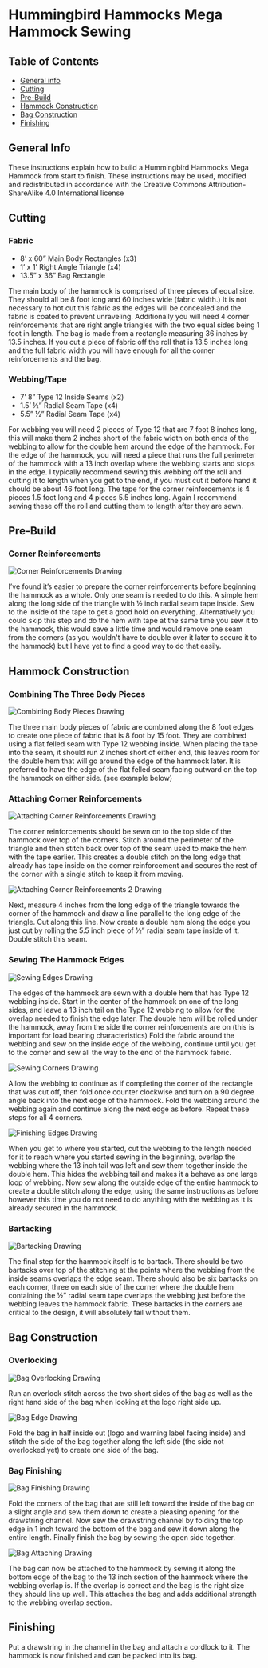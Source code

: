 # Hummingbird Hammocks Mega Hammock Sewing

## Table of Contents

- [General info](#general-info)
- [Cutting](#cutting)
- [Pre-Build](#pre-build)
- [Hammock Construction](#hammock-construction)
- [Bag Construction](#bag-construction)
- [Finishing](#finishing)

## General Info

These instructions explain how to build a Hummingbird Hammocks Mega Hammock from start to finish. These instructions may be used, modified and redistributed in accordance with the Creative Commons Attribution-ShareAlike 4.0 International license

## Cutting

### Fabric

- 8’ x 60” Main Body Rectangles (x3)
- 1’ x 1’ Right Angle Triangle (x4)
- 13.5” x 36” Bag Rectangle

The main body of the hammock is comprised of three pieces of equal size. They should all be 8 foot long and 60 inches wide (fabric width.) It is not necessary to hot cut this fabric as the edges will be concealed and the fabric is coated to prevent unraveling. Additionally you will need 4 corner reinforcements that are right angle triangles with the two equal sides being 1 foot in length. The bag is made from a rectangle measuring 36 inches by 13.5 inches. If you cut a piece of fabric off the roll that is 13.5 inches long and the full fabric width you will have enough for all the corner reinforcements and the bag.

### Webbing/Tape

- 7’ 8” Type 12 Inside Seams (x2)
- 1.5’ ½” Radial Seam Tape (x4)
- 5.5” ½” Radial Seam Tape (x4)

For webbing you will need 2 pieces of Type 12 that are 7 foot 8 inches long, this will make them 2 inches short of the fabric width on both ends of the webbing to allow for the double hem around the edge of the hammock. For the edge of the hammock, you will need a piece that runs the full perimeter of the hammock with a 13 inch overlap where the webbing starts and stops in the edge. I typically recommend sewing this webbing off the roll and cutting it to length when you get to the end, if you must cut it before hand it should be about 46 foot long. The tape for the corner reinforcements is 4 pieces 1.5 foot long and 4 pieces 5.5 inches long. Again I
recommend sewing these off the roll and cutting them to length after they are sewn.

## Pre-Build

### Corner Reinforcements

![Corner Reinforcements Drawing](./assets/mega-corner-reinforcements.jpg)

I’ve found it’s easier to prepare the corner reinforcements before beginning the hammock as a whole. Only one seam is needed to do this. A simple hem along the long side of the triangle with ½ inch radial seam tape inside. Sew to the inside of the tape to get a good hold on everything. Alternatively you could skip this step and do the hem with tape at the same time you sew it to the hammock, this would save a little time and would remove one seam from the corners (as you wouldn't have to double over it later to secure it to the hammock) but I have yet to find a good way to do that easily.

## Hammock Construction

### Combining The Three Body Pieces

![Combining Body Pieces Drawing](./assets/mega-combining-body-pieces.jpg)

The three main body pieces of fabric are combined along the 8 foot edges to create one piece of fabric that is 8 foot by 15 foot. They are combined using a flat felled seam with Type 12 webbing inside. When placing the tape into the seam, it should run 2 inches short of either end, this leaves room for the double hem that will go around the edge of the hammock later. It is preferred to have the edge of the flat felled seam facing outward on the top the hammock on either side. (see example below)

### Attaching Corner Reinforcements

![Attaching Corner Reinforcements Drawing](./assets/mega-attaching-reinforcements.jpg)

The corner reinforcements should be sewn on to the top side of the hammock over top of the corners. Stitch around the perimeter of the triangle and then stitch back over top of the seam used to make the hem with the tape earlier. This creates a double stitch on the long edge that already has tape inside on the corner reinforcement and secures the rest of the corner with a single stitch to keep it from moving.

![Attaching Corner Reinforcements 2 Drawing](./assets/mega-attaching-reinforcements-2.jpg)

Next, measure 4 inches from the long edge of the triangle towards the corner of the hammock and draw a line parallel to the long edge of the triangle. Cut along this line. Now create a double hem along the edge you just cut by rolling the 5.5 inch piece of ½” radial seam tape inside of it. Double stitch this seam.

### Sewing The Hammock Edges

![Sewing Edges Drawing](./assets/mega-sewing-edges.jpg)

The edges of the hammock are sewn with a double hem that has Type 12 webbing inside. Start in the center of the hammock on one of the long sides, and leave a 13 inch tail on the Type 12 webbing to allow for the overlap needed to finish the edge later. The double hem will be rolled under the hammock, away from the side the corner reinforcements are on (this is important for load bearing characteristics) Fold the fabric around the webbing and sew on the inside edge of the webbing, continue until you get to the corner and sew all the way to the end of the hammock fabric.

![Sewing Corners Drawing](./assets/mega-sewing-corners.jpg)

Allow the webbing to continue as if completing the corner of the rectangle that was cut off, then fold once counter clockwise and turn on a 90 degree angle back into the next edge of the hammock. Fold the webbing around the webbing again and continue along the next edge as before. Repeat these steps for all 4 corners.

![Finishing Edges Drawing](./assets/mega-edge-finishing.jpg)

When you get to where you started, cut the webbing to the length needed for it to reach where you started sewing in the beginning, overlap the webbing where the 13 inch tail was left and sew them together inside the double hem. This hides the webbing tail and makes it a behave as one large loop of webbing. Now sew along the outside edge of the entire hammock to create a double stitch along the edge, using the same instructions as before however this time you do not need to do anything with the webbing as it is already secured in the hammock.

### Bartacking

![Bartacking Drawing](./assets/mega-bartacking.jpg)

The final step for the hammock itself is to bartack. There should be two bartacks over top of the stitching at the points where the webbing from the inside seams overlaps the edge seam. There should also be six bartacks on each corner, three on each side of the corner where the double hem containing the ½” radial seam tape overlaps the webbing just before the webbing leaves the hammock fabric. These bartacks in the corners are critical to the design, it will absolutely fail without them.

## Bag Construction

### Overlocking

![Bag Overlocking Drawing](./assets/mega-bag-overlocking.jpg)

Run an overlock stitch across the two short sides of the bag as well as the right hand side of the bag when looking at the logo right side up.

![Bag Edge Drawing](./assets/mega-bag-edge.jpg)

Fold the bag in half inside out (logo and warning label facing inside) and stitch the side of the bag together along the left side (the side not overlocked yet) to create one side of the bag.

### Bag Finishing

![Bag Finishing Drawing](./assets/mega-bag-finishing.jpg)

Fold the corners of the bag that are still left toward the inside of the bag on a slight angle and sew them down to create a pleasing opening for the drawstring channel. Now sew the drawstring channel by folding the top edge in 1 inch toward the bottom of the bag and sew it down along the entire length. Finally finish the bag by sewing the open side together.

![Bag Attaching Drawing](./assets/mega-bag-attaching.jpg)

The bag can now be attached to the hammock by sewing it along the bottom edge of the bag to the 13 inch section of the hammock where the webbing overlap is. If the overlap is correct and the bag is the right size they should line up well. This attaches the bag and adds additional strength to the webbing overlap section.

## Finishing

Put a drawstring in the channel in the bag and attach a cordlock to it. The hammock is now finished and can be packed into its bag.

